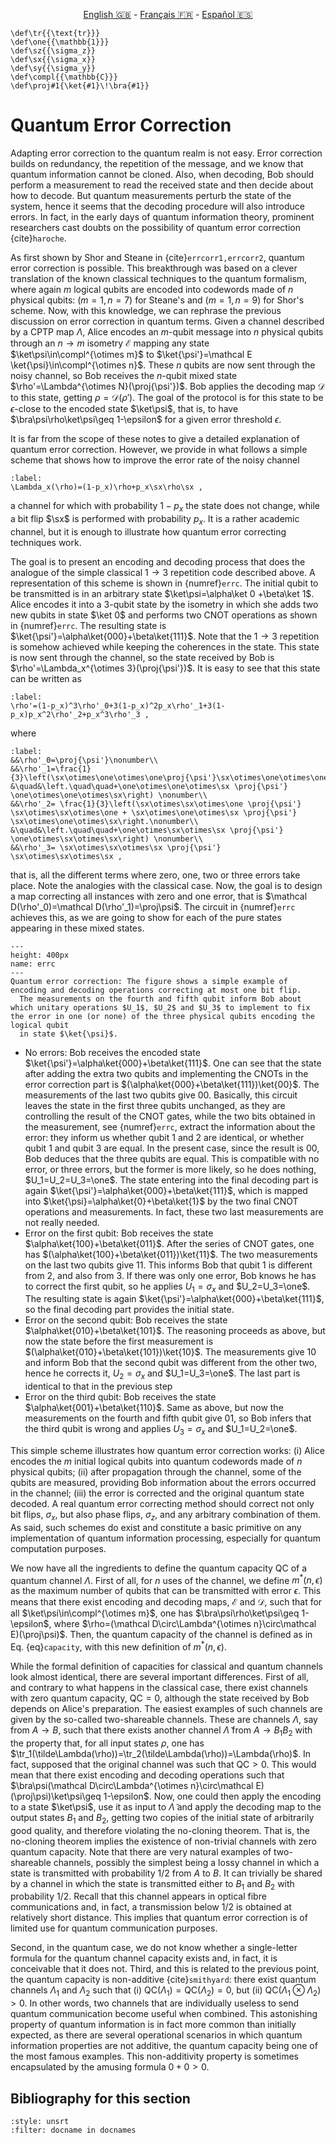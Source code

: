 <p style="text-align: center;">
    <a id="linken" href="../../../../en/content/index.html">English &#x1F1EC;&#x1F1E7;</a> - 
    <a id="linkfr" href="../../../../fr/content/index.html">Français &#x1F1EB;&#x1F1F7;</a> - 
    <a id="linkes" href="../../../../es/content/index.html">Español &#x1F1EA;&#x1F1F8;</a>
</p>
<script>
    currentPage = window.location.href;
    beforeLang = currentPage.slice(0, currentPage.indexOf("content") - 3);
    afterLang = currentPage.slice(currentPage.indexOf("content"));
    document.getElementById("linken").href = beforeLang + "en/" + afterLang;
    document.getElementById("linkfr").href = beforeLang + "fr/" + afterLang;
    document.getElementById("linkes").href = beforeLang + "es/" + afterLang;
</script>


```{math}
\def\tr{{\text{tr}}}
\def\one{{\mathbb{1}}}
\def\sz{{\sigma_z}}
\def\sx{{\sigma_x}}
\def\sy{{\sigma_y}}
\def\compl{{\mathbb{C}}}
\def\proj#1{\ket{#1}\!\bra{#1}}
```

# Quantum Error Correction

Adapting error correction to the quantum realm is not easy. Error correction builds on redundancy, the repetition of the message, and we know that quantum information cannot be cloned. Also, when decoding, Bob should perform a measurement to read the received state and then decide about how to decode. But quantum measurements perturb the state of the system, hence it seems that the decoding procedure will also introduce errors. In fact, in the early days of quantum information theory, prominent researchers cast doubts on the possibility of quantum error correction {cite}`haroche`.

As first shown by Shor and Steane in {cite}`errcorr1,errcorr2`, quantum error
correction is possible. This breakthrough was based on a clever
translation of the known classical techniques to the quantum
formalism, where again $m$ logical qubits are encoded into codewords made of $n$
physical qubits: $(m=1,n=7)$ for Steane's and $(m=1,n=9)$ for Shor's scheme. Now, with this knowledge, we can rephrase the previous discussion on error correction in quantum terms. Given a channel described by a CPTP map $\Lambda$, Alice encodes an $m$-qubit message into $n$ physical qubits through an $n\rightarrow m$ isometry $\mathcal E$ mapping any state $\ket\psi\in\compl^{\otimes m}$ to $\ket{\psi'}=\mathcal E \ket{\psi}\in\compl^{\otimes n}$. These $n$ qubits are now sent through the noisy channel, so Bob receives the $n$-qubit mixed state $\rho'=\Lambda^{\otimes N}(\proj{\psi'})$. Bob applies the decoding map $\mathcal D$ to this state, getting $\rho=\mathcal D(\rho')$. The goal of the protocol is for this state to be $\epsilon$-close to the encoded state $\ket\psi$, that is, to have $\bra\psi\rho\ket\psi\geq 1-\epsilon$ for a given error threshold $\epsilon$.

It is far from the scope of these
notes to give a detailed explanation of quantum error correction.
However, we provide in what follows a simple scheme that shows how to improve the error rate of
the noisy channel 

```{math}
:label:
\Lambda_x(\rho)=(1-p_x)\rho+p_x\sx\rho\sx ,
```

a channel for which with probability $1-p_x$ the state does not change, while a bit flip $\sx$ is performed with probability $p_x$. It is a rather academic channel, but it is enough to illustrate how
quantum error correcting techniques work.

The goal is to present an encoding and decoding process that does the analogue of the simple classical $1\rightarrow 3$ repetition code described above.
A representation of this scheme is shown in {numref}`errc`. The initial qubit to be transmitted is in an arbitrary state $\ket\psi=\alpha\ket 0 +\beta\ket 1$. Alice encodes it into a 3-qubit state by the isometry in which she adds two new qubits in state $\ket 0$ and performs two CNOT operations as shown in {numref}`errc`. The resulting state is $\ket{\psi'}=\alpha\ket{000}+\beta\ket{111}$. Note that the $1\rightarrow 3$ repetition is somehow achieved while keeping the coherences in the state. This state is now sent through the channel, so the state received by Bob is $\rho'=\Lambda_x^{\otimes 3}(\proj{\psi'})$. It is easy to see that this state can be written as

```{math}
:label:
\rho'=(1-p_x)^3\rho'_0+3(1-p_x)^2p_x\rho'_1+3(1-p_x)p_x^2\rho'_2+p_x^3\rho'_3 ,
```

where

```{math}
:label:
&&\rho'_0=\proj{\psi'}\nonumber\\
&&\rho'_1=\frac{1}{3}\left(\sx\otimes\one\otimes\one\proj{\psi'}\sx\otimes\one\otimes\one+\one\otimes\sx\otimes\one\proj{\psi'}\one\otimes\sx\otimes\one\right.\nonumber\\
&\quad&\left.\quad\quad+\one\otimes\one\otimes\sx \proj{\psi'} \one\otimes\one\otimes\sx\right) \nonumber\\
&&\rho'_2= \frac{1}{3}\left(\sx\otimes\sx\otimes\one \proj{\psi'} \sx\otimes\sx\otimes\one + \sx\otimes\one\otimes\sx \proj{\psi'} \sx\otimes\one\otimes\sx\right.\nonumber\\
&\quad&\left.\quad\quad+\one\otimes\sx\otimes\sx \proj{\psi'} \one\otimes\sx\otimes\sx\right) \nonumber\\
&&\rho'_3= \sx\otimes\sx\otimes\sx \proj{\psi'} \sx\otimes\sx\otimes\sx ,
```

that is, all the different terms where zero, one, two or three errors take place. Note the analogies with the classical case. Now, the goal is to design a map correcting all instances with zero and one error, that is $\mathcal D(\rho'_0)=\mathcal D(\rho'_1)=\proj\psi$. The circuit in {numref}`errc` achieves this, as we are going to show for each of the pure states appearing in these mixed states.

```{figure} ./errcorr.png
---
height: 400px
name: errc
---
Quantum error correction: The figure shows a simple example of encoding and decoding operations correcting at most one bit flip.
  The measurements on the fourth and fifth qubit inform Bob about which unitary operations $U_1$, $U_2$ and $U_3$ to implement to fix the error in one (or none) of the three physical qubits encoding the logical qubit
  in state $\ket{\psi}$.
```

- No errors: Bob receives the encoded state
    $\ket{\psi'}=\alpha\ket{000}+\beta\ket{111}$. One can see that the state after adding the extra two qubits and implementing the CNOTs in the error correction part is $(\alpha\ket{000}+\beta\ket{111})\ket{00}$. The measurements of the last two qubits give $00$. Basically, this circuit leaves the state in the first three qubits unchanged, as they are controlling the result of the CNOT gates, while the two bits obtained in the measurement, see {numref}`errc`, extract the information about the error: they inform us whether qubit 1 and 2 are identical, or whether qubit 1 and qubit 3 are equal. In the present case, since the result is 00, Bob deduces that the three qubits are equal. This is compatible with no error, or three errors, but the former is more likely, so he does nothing, $U_1=U_2=U_3=\one$. The state entering into the final decoding part is again  $\ket{\psi'}=\alpha\ket{000}+\beta\ket{111}$, which is mapped into $\ket{\psi}=\alpha\ket{0}+\beta\ket{1}$ by the two final CNOT operations and measurements. In fact, these two last measurements are not really needed.
- Error on the first qubit: Bob receives the state
    $\alpha\ket{100}+\beta\ket{011}$. After the series of CNOT gates, one has $(\alpha\ket{100}+\beta\ket{011})\ket{11}$. The two measurements on the last two qubits give 11. This informs Bob that qubit 1 is different from 2, and also from 3. If there was only one error, Bob knows he has to correct the first qubit, so he
    applies $U_1=\sigma_x$ and $U_2=U_3=\one$. The resulting state is again $\ket{\psi'}=\alpha\ket{000}+\beta\ket{111}$, so the final decoding part
    provides the initial state.
- Error on the second qubit: Bob receives the state
    $\alpha\ket{010}+\beta\ket{101}$. The reasoning proceeds as
    above, but now the state before the first measurement is $(\alpha\ket{010}+\beta\ket{101})\ket{10}$. The measurements give 10 and inform Bob that the second qubit was different from the other two, hence he corrects it, $U_2=\sigma_x$ and $U_1=U_3=\one$. The last part is identical to that in the previous step
- Error on the third qubit: Bob receives the state
    $\alpha\ket{001}+\beta\ket{110}$. Same as above, but now the
    measurements on the fourth and fifth qubit give 01, so Bob infers that the third qubit is wrong and applies $U_3=\sigma_x$ and
    $U_1=U_2=\one$.

This simple scheme illustrates how quantum error correction works: (i) Alice encodes the
$m$ initial logical qubits into quantum codewords made of $n$ physical
qubits; (ii) after propagation through the channel, some of the
qubits are measured, providing Bob information about the errors
occurred in the channel; (iii) the error is corrected and the
original quantum state decoded. A real quantum error correcting
method should correct not only bit flips, $\sigma_x$, but also
phase flips, $\sigma_z$, and any arbitrary combination of them. As
said, such schemes do exist and constitute a basic primitive on
any implementation of quantum information processing, especially for quantum computation purposes.

We now have all the ingredients to define the quantum capacity $\text{QC}$ of a quantum channel $\Lambda$. First of all, for $n$ uses of the channel, we define $m^*(n,\epsilon)$ as the maximum number of qubits that can be transmitted with error $\epsilon$. This means that there exist encoding and decoding maps, $\mathcal E$ and $\mathcal D$, such that for all $\ket\psi\in\compl^{\otimes m}$, one has $\bra\psi\rho\ket\psi\geq 1-\epsilon$, where $\rho=(\mathcal D\circ\Lambda^{\otimes n}\circ\mathcal E)(\proj\psi)$. Then, the quantum capacity of the channel is defined as in Eq. {eq}`capacity`, with this new definition of $m^*(n,\epsilon)$.

While the formal definition of capacities for classical and quantum channels look almost identical, there are several important differences. First of all, and contrary to what happens in the classical case, there exist channels with zero quantum capacity, $\text{QC}=0$, although the state received by Bob depends on Alice's preparation. The easiest examples of such channels are given by the so-called two-shareable channels. These are channels $\Lambda$, say from $A\rightarrow B$, such that there exists another channel $\tilde\Lambda$ from $A\rightarrow B_1B_2$ with the property that, for all input states $\rho$, one has $\tr_1(\tilde\Lambda(\rho))=\tr_2(\tilde\Lambda(\rho))=\Lambda(\rho)$. In fact, supposed that the original channel was such that $\text{QC}>0$. This would mean that there exist encoding and decoding operations such that  $\bra\psi(\mathcal D\circ\Lambda^{\otimes n}\circ\mathcal E)(\proj\psi)\ket\psi\geq 1-\epsilon$. Now, one could then apply the encoding to a state $\ket\psi$, use it as input to $\tilde\Lambda$ and apply the decoding map to the output states $B_1$ and $B_2$, getting two copies of the initial state of arbitrarily good quality, and therefore violating the no-cloning theorem. That is, the no-cloning theorem implies the existence of non-trivial channels with zero quantum capacity. Note that there are very natural examples of two-shareable channels, possibly the simplest being a lossy channel in which a state is transmitted with probability $1/2$ from $A$ to $B$. It can trivially be shared by a channel in which the state is transmitted either to $B_1$ and $B_2$ with probability $1/2$. Recall that this channel appears in optical fibre communications and, in fact, a transmission below $1/2$ is obtained at relatively short distance. This implies that quantum error correction is of limited use for quantum communication purposes. 

Second, in the quantum case, we do not know whether a single-letter formula for the quantum channel capacity exists and, in fact, it is conceivable that it does not. Third, and this is related to the previous point, the quantum capacity is non-additive {cite}`smithyard`: there exist quantum channels $\Lambda_1$ and $\Lambda_2$ such that (i) $\text{QC}(\Lambda_1)=\text{QC}(\Lambda_2)=0$, but (ii) $\text{QC}(\Lambda_1\otimes\Lambda_2)>0$. In other words, two channels that are individually useless to send quantum communication become useful when combined. This astonishing property of quantum information is in fact more common than initially expected, as there are several operational scenarios in which quantum information properties are not additive, the quantum capacity being one of the most famous examples. This non-additivity property is sometimes encapsulated by the amusing formula $0+0>0$.

## Bibliography for this section
```{bibliography}
:style: unsrt
:filter: docname in docnames
```



